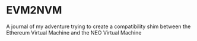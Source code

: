 # EVM2NVM
A journal of my adventure trying to create a compatibility shim between the Ethereum Virtual Machine and the NEO Virtual Machine
